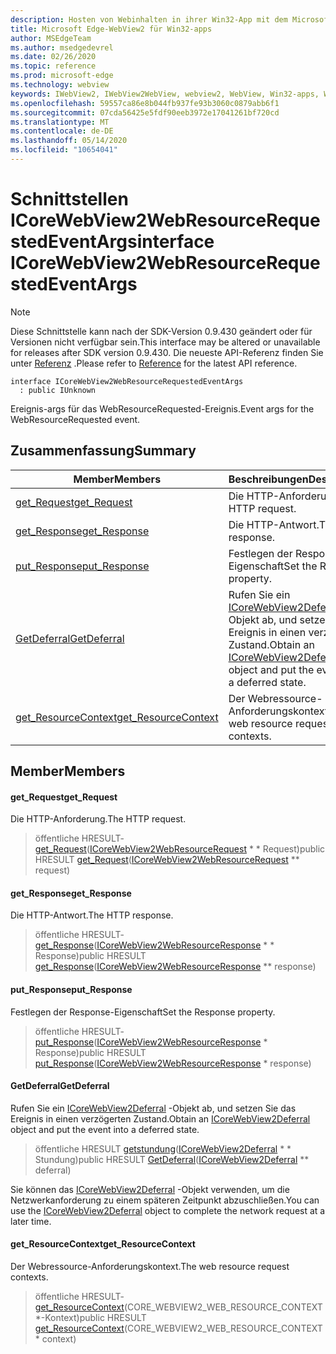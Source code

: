 ```yaml
---
description: Hosten von Webinhalten in ihrer Win32-App mit dem Microsoft Edge WebView2-Steuerelement
title: Microsoft Edge-WebView2 für Win32-apps
author: MSEdgeTeam
ms.author: msedgedevrel
ms.date: 02/26/2020
ms.topic: reference
ms.prod: microsoft-edge
ms.technology: webview
keywords: IWebView2, IWebView2WebView, webview2, WebView, Win32-apps, Win32, Edge, ICoreWebView2, ICoreWebView2Host, Browser-Steuerelement, Edge-HTML
ms.openlocfilehash: 59557ca86e8b044fb937fe93b3060c0879abb6f1
ms.sourcegitcommit: 07cda56425e5fdf90eeb3972e17041261bf720cd
ms.translationtype: MT
ms.contentlocale: de-DE
ms.lasthandoff: 05/14/2020
ms.locfileid: "10654041"
---
```

# <span data-ttu-id="9316b-104">Schnittstellen ICoreWebView2WebResourceRequestedEventArgs</span><span class="sxs-lookup"><span data-stu-id="9316b-104">interface ICoreWebView2WebResourceRequestedEventArgs</span></span> 

> [!NOTE]
> <span data-ttu-id="9316b-105">Diese Schnittstelle kann nach der SDK-Version 0.9.430 geändert oder für Versionen nicht verfügbar sein.</span><span class="sxs-lookup"><span data-stu-id="9316b-105">This interface may be altered or unavailable for releases after SDK version 0.9.430.</span></span> <span data-ttu-id="9316b-106">Die neueste API-Referenz finden Sie unter [Referenz](../../../webview2-api-reference.md) .</span><span class="sxs-lookup"><span data-stu-id="9316b-106">Please refer to [Reference](../../../webview2-api-reference.md) for the latest API reference.</span></span>

```
interface ICoreWebView2WebResourceRequestedEventArgs
  : public IUnknown
```

<span data-ttu-id="9316b-107">Ereignis-args für das WebResourceRequested-Ereignis.</span><span class="sxs-lookup"><span data-stu-id="9316b-107">Event args for the WebResourceRequested event.</span></span>

## <span data-ttu-id="9316b-108">Zusammenfassung</span><span class="sxs-lookup"><span data-stu-id="9316b-108">Summary</span></span>

 <span data-ttu-id="9316b-109">Member</span><span class="sxs-lookup"><span data-stu-id="9316b-109">Members</span></span>                        | <span data-ttu-id="9316b-110">Beschreibungen</span><span class="sxs-lookup"><span data-stu-id="9316b-110">Descriptions</span></span>
--------------------------------|---------------------------------------------
[<span data-ttu-id="9316b-111">get_Request</span><span class="sxs-lookup"><span data-stu-id="9316b-111">get_Request</span></span>](#get_request) | <span data-ttu-id="9316b-112">Die HTTP-Anforderung.</span><span class="sxs-lookup"><span data-stu-id="9316b-112">The HTTP request.</span></span>
[<span data-ttu-id="9316b-113">get_Response</span><span class="sxs-lookup"><span data-stu-id="9316b-113">get_Response</span></span>](#get_response) | <span data-ttu-id="9316b-114">Die HTTP-Antwort.</span><span class="sxs-lookup"><span data-stu-id="9316b-114">The HTTP response.</span></span>
[<span data-ttu-id="9316b-115">put_Response</span><span class="sxs-lookup"><span data-stu-id="9316b-115">put_Response</span></span>](#put_response) | <span data-ttu-id="9316b-116">Festlegen der Response-Eigenschaft</span><span class="sxs-lookup"><span data-stu-id="9316b-116">Set the Response property.</span></span>
[<span data-ttu-id="9316b-117">GetDeferral</span><span class="sxs-lookup"><span data-stu-id="9316b-117">GetDeferral</span></span>](#getdeferral) | <span data-ttu-id="9316b-118">Rufen Sie ein [ICoreWebView2Deferral](ICoreWebView2Deferral.md) -Objekt ab, und setzen Sie das Ereignis in einen verzögerten Zustand.</span><span class="sxs-lookup"><span data-stu-id="9316b-118">Obtain an [ICoreWebView2Deferral](ICoreWebView2Deferral.md) object and put the event into a deferred state.</span></span>
[<span data-ttu-id="9316b-119">get_ResourceContext</span><span class="sxs-lookup"><span data-stu-id="9316b-119">get_ResourceContext</span></span>](#get_resourcecontext) | <span data-ttu-id="9316b-120">Der Webressource-Anforderungskontext.</span><span class="sxs-lookup"><span data-stu-id="9316b-120">The web resource request contexts.</span></span>

## <span data-ttu-id="9316b-121">Member</span><span class="sxs-lookup"><span data-stu-id="9316b-121">Members</span></span>

#### <span data-ttu-id="9316b-122">get_Request</span><span class="sxs-lookup"><span data-stu-id="9316b-122">get_Request</span></span> 

<span data-ttu-id="9316b-123">Die HTTP-Anforderung.</span><span class="sxs-lookup"><span data-stu-id="9316b-123">The HTTP request.</span></span>

> <span data-ttu-id="9316b-124">öffentliche HRESULT- [get_Request](#get_request)([ICoreWebView2WebResourceRequest](ICoreWebView2WebResourceRequest.md) \* \* Request)</span><span class="sxs-lookup"><span data-stu-id="9316b-124">public HRESULT [get_Request](#get_request)([ICoreWebView2WebResourceRequest](ICoreWebView2WebResourceRequest.md) \*\* request)</span></span>

#### <span data-ttu-id="9316b-125">get_Response</span><span class="sxs-lookup"><span data-stu-id="9316b-125">get_Response</span></span> 

<span data-ttu-id="9316b-126">Die HTTP-Antwort.</span><span class="sxs-lookup"><span data-stu-id="9316b-126">The HTTP response.</span></span>

> <span data-ttu-id="9316b-127">öffentliche HRESULT- [get_Response](#get_response)([ICoreWebView2WebResourceResponse](ICoreWebView2WebResourceResponse.md) \* \* Response)</span><span class="sxs-lookup"><span data-stu-id="9316b-127">public HRESULT [get_Response](#get_response)([ICoreWebView2WebResourceResponse](ICoreWebView2WebResourceResponse.md) \*\* response)</span></span>

#### <span data-ttu-id="9316b-128">put_Response</span><span class="sxs-lookup"><span data-stu-id="9316b-128">put_Response</span></span> 

<span data-ttu-id="9316b-129">Festlegen der Response-Eigenschaft</span><span class="sxs-lookup"><span data-stu-id="9316b-129">Set the Response property.</span></span>

> <span data-ttu-id="9316b-130">öffentliche HRESULT- [put_Response](#put_response)([ICoreWebView2WebResourceResponse](ICoreWebView2WebResourceResponse.md) \* Response)</span><span class="sxs-lookup"><span data-stu-id="9316b-130">public HRESULT [put_Response](#put_response)([ICoreWebView2WebResourceResponse](ICoreWebView2WebResourceResponse.md) \* response)</span></span>

#### <span data-ttu-id="9316b-131">GetDeferral</span><span class="sxs-lookup"><span data-stu-id="9316b-131">GetDeferral</span></span> 

<span data-ttu-id="9316b-132">Rufen Sie ein [ICoreWebView2Deferral](ICoreWebView2Deferral.md) -Objekt ab, und setzen Sie das Ereignis in einen verzögerten Zustand.</span><span class="sxs-lookup"><span data-stu-id="9316b-132">Obtain an [ICoreWebView2Deferral](ICoreWebView2Deferral.md) object and put the event into a deferred state.</span></span>

> <span data-ttu-id="9316b-133">öffentliche HRESULT [getstundung](#getdeferral)([ICoreWebView2Deferral](ICoreWebView2Deferral.md) \* \* Stundung)</span><span class="sxs-lookup"><span data-stu-id="9316b-133">public HRESULT [GetDeferral](#getdeferral)([ICoreWebView2Deferral](ICoreWebView2Deferral.md) \*\* deferral)</span></span>

<span data-ttu-id="9316b-134">Sie können das [ICoreWebView2Deferral](ICoreWebView2Deferral.md) -Objekt verwenden, um die Netzwerkanforderung zu einem späteren Zeitpunkt abzuschließen.</span><span class="sxs-lookup"><span data-stu-id="9316b-134">You can use the [ICoreWebView2Deferral](ICoreWebView2Deferral.md) object to complete the network request at a later time.</span></span>

#### <span data-ttu-id="9316b-135">get_ResourceContext</span><span class="sxs-lookup"><span data-stu-id="9316b-135">get_ResourceContext</span></span> 

<span data-ttu-id="9316b-136">Der Webressource-Anforderungskontext.</span><span class="sxs-lookup"><span data-stu-id="9316b-136">The web resource request contexts.</span></span>

> <span data-ttu-id="9316b-137">öffentliche HRESULT- [get_ResourceContext](#get_resourcecontext)(CORE_WEBVIEW2_WEB_RESOURCE_CONTEXT \*-Kontext)</span><span class="sxs-lookup"><span data-stu-id="9316b-137">public HRESULT [get_ResourceContext](#get_resourcecontext)(CORE_WEBVIEW2_WEB_RESOURCE_CONTEXT \* context)</span></span>

